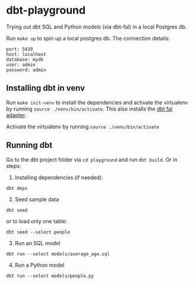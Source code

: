 # dbt-playground

Trying out dbt SQL and Python models (via dbt-fal) in a local Postgres db.

Run `make up` to spin up a local postgres db. The connection details:

```
port: 5439
host: localhost
database: mydb
user: admin
password: admin
```

## Installing dbt in venv

Run `make init-venv` to install the dependencies and activate the virtualenv by running `source ./venv/bin/activate`.
This also installs the [dbt fal adapter](https://github.com/fal-ai/fal).

Activate the virtualenv by running `source ./venv/bin/activate`

## Running dbt

Go to the dbt project folder via `cd playground` and run `dbt build`. Or in steps:

1. Installing dependencies (if needed):

`dbt deps`

2. Seed sample data

```
dbt seed
```

or to load only one table:

```
dbt seed --select people
```

3. Run an SQL model

```
dbt run --select models/average_age.sql
```

4. Run a Python model

```
dbt run --select models/people.py
```